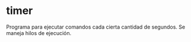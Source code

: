 # timer
Programa para ejecutar comandos cada cierta cantidad de segundos. Se maneja hilos de ejecución. 
